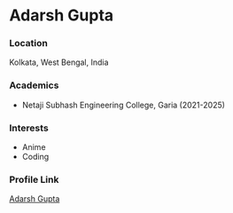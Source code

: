 # Adarsh Gupta

### Location

Kolkata, West Bengal, India

### Academics

- Netaji Subhash Engineering College, Garia (2021-2025)

### Interests

- Anime
- Coding

### Profile Link

[Adarsh Gupta](https://github.com/adarshgupta404)
